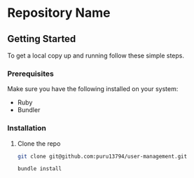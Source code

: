 # Repository Name

## Getting Started

To get a local copy up and running follow these simple steps.

### Prerequisites

Make sure you have the following installed on your system:
- Ruby
- Bundler

### Installation

1. Clone the repo
   ```sh
   git clone git@github.com:puru13794/user-management.git

   bundle install
	```
